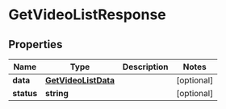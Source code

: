 
# GetVideoListResponse

## Properties

Name | Type | Description | Notes
------------ | ------------- | ------------- | -------------
**data** | [**GetVideoListData**](GetVideoListData.md) |  |  [optional]
**status** | **string** |  |  [optional]



